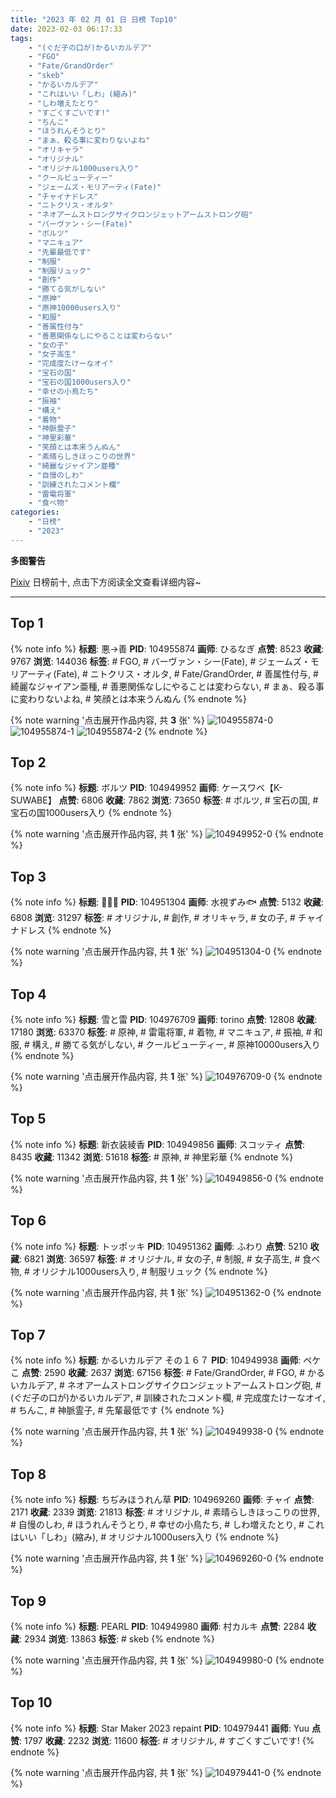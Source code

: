 ```yaml
---
title: "2023 年 02 月 01 日 日榜 Top10"
date: 2023-02-03 06:17:33
tags:
    - "(ぐだ子の口が)かるいカルデア"
    - "FGO"
    - "Fate/GrandOrder"
    - "skeb"
    - "かるいカルデア"
    - "これはいい「しわ」(縮み)"
    - "しわ増えたとり"
    - "すごくすごいです!"
    - "ちんこ"
    - "ほうれんそうとり"
    - "まぁ、殺る事に変わりないよね"
    - "オリキャラ"
    - "オリジナル"
    - "オリジナル1000users入り"
    - "クールビューティー"
    - "ジェームズ・モリアーティ(Fate)"
    - "チャイナドレス"
    - "ニトクリス・オルタ"
    - "ネオアームストロングサイクロンジェットアームストロング砲"
    - "バーヴァン・シー(Fate)"
    - "ボルツ"
    - "マニキュア"
    - "先輩最低です"
    - "制服"
    - "制服リュック"
    - "創作"
    - "勝てる気がしない"
    - "原神"
    - "原神10000users入り"
    - "和服"
    - "善属性付与"
    - "善悪関係なしにやることは変わらない"
    - "女の子"
    - "女子高生"
    - "完成度たけーなオイ"
    - "宝石の国"
    - "宝石の国1000users入り"
    - "幸せの小鳥たち"
    - "振袖"
    - "構え"
    - "着物"
    - "神脈霊子"
    - "神里彩華"
    - "笑顔とは本来うんぬん"
    - "素晴らしきほっこりの世界"
    - "綺麗なジャイアン亜種"
    - "自慢のしわ"
    - "訓練されたコメント欄"
    - "雷電将軍"
    - "食べ物"
categories:
    - "日榜"
    - "2023"
---
```


<i class="fa fa-triangle-exclamation"></i>**多图警告**<i class="fa fa-triangle-exclamation"></i>

[Pixiv](https://www.pixiv.net/) 日榜前十, 点击下方阅读全文查看详细内容~

<!-- more -->

---

## Top 1

{% note info %}
**标题**: 悪→善
**PID**: 104955874 **画师**: ひるなぎ
**点赞**: 8523 **收藏**: 9767 **浏览**: 144036
**标签**: # FGO, # バーヴァン・シー(Fate), # ジェームズ・モリアーティ(Fate), # ニトクリス・オルタ, # Fate/GrandOrder, # 善属性付与, # 綺麗なジャイアン亜種, # 善悪関係なしにやることは変わらない, # まぁ、殺る事に変わりないよね, # 笑顔とは本来うんぬん
{% endnote %}

{% note warning '点击展开作品内容, 共 **3** 张' %}
![104955874-0](https://i.pixiv.re/img-original/img/2023/01/31/06/00/03/104955874_p0.jpg)
![104955874-1](https://i.pixiv.re/img-original/img/2023/01/31/06/00/03/104955874_p1.jpg)
![104955874-2](https://i.pixiv.re/img-original/img/2023/01/31/06/00/03/104955874_p2.jpg)
{% endnote %}

## Top 2

{% note info %}
**标题**: ボルツ
**PID**: 104949952 **画师**: ケースワベ【K-SUWABE】
**点赞**: 6806 **收藏**: 7862 **浏览**: 73650
**标签**: # ボルツ, # 宝石の国, # 宝石の国1000users入り
{% endnote %}

{% note warning '点击展开作品内容, 共 **1** 张' %}
![104949952-0](https://i.pixiv.re/img-original/img/2023/01/31/00/00/52/104949952_p0.jpg)
{% endnote %}

## Top 3

{% note info %}
**标题**: 💚💜🖤
**PID**: 104951304 **画师**: 水視ずみ🐟
**点赞**: 5132 **收藏**: 6808 **浏览**: 31297
**标签**: # オリジナル, # 創作, # オリキャラ, # 女の子, # チャイナドレス
{% endnote %}

{% note warning '点击展开作品内容, 共 **1** 张' %}
![104951304-0](https://i.pixiv.re/img-original/img/2023/01/31/00/37/49/104951304_p0.png)
{% endnote %}

## Top 4

{% note info %}
**标题**: 雪と雷
**PID**: 104976709 **画师**: torino
**点赞**: 12808 **收藏**: 17180 **浏览**: 63370
**标签**: # 原神, # 雷電将軍, # 着物, # マニキュア, # 振袖, # 和服, # 構え, # 勝てる気がしない, # クールビューティー, # 原神10000users入り
{% endnote %}

{% note warning '点击展开作品内容, 共 **1** 张' %}
![104976709-0](https://i.pixiv.re/img-original/img/2023/02/01/00/00/41/104976709_p0.jpg)
{% endnote %}

## Top 5

{% note info %}
**标题**: 新衣装綾香
**PID**: 104949856 **画师**: スコッティ
**点赞**: 8435 **收藏**: 11342 **浏览**: 51618
**标签**: # 原神, # 神里彩華
{% endnote %}

{% note warning '点击展开作品内容, 共 **1** 张' %}
![104949856-0](https://i.pixiv.re/img-original/img/2023/01/31/00/00/21/104949856_p0.jpg)
{% endnote %}

## Top 6

{% note info %}
**标题**: トッポッキ
**PID**: 104951362 **画师**: ふわり
**点赞**: 5210 **收藏**: 6821 **浏览**: 36597
**标签**: # オリジナル, # 女の子, # 制服, # 女子高生, # 食べ物, # オリジナル1000users入り, # 制服リュック
{% endnote %}

{% note warning '点击展开作品内容, 共 **1** 张' %}
![104951362-0](https://i.pixiv.re/img-original/img/2023/01/31/00/40/09/104951362_p0.jpg)
{% endnote %}

## Top 7

{% note info %}
**标题**: かるいカルデア その１６７
**PID**: 104949938 **画师**: ペケこ
**点赞**: 2590 **收藏**: 2637 **浏览**: 67156
**标签**: # Fate/GrandOrder, # FGO, # かるいカルデア, # ネオアームストロングサイクロンジェットアームストロング砲, # (ぐだ子の口が)かるいカルデア, # 訓練されたコメント欄, # 完成度たけーなオイ, # ちんこ, # 神脈霊子, # 先輩最低です
{% endnote %}

{% note warning '点击展开作品内容, 共 **1** 张' %}
![104949938-0](https://i.pixiv.re/img-original/img/2023/01/31/00/00/48/104949938_p0.png)
{% endnote %}

## Top 8

{% note info %}
**标题**: ちぢみほうれん草
**PID**: 104969260 **画师**: チャイ
**点赞**: 2171 **收藏**: 2339 **浏览**: 21813
**标签**: # オリジナル, # 素晴らしきほっこりの世界, # 自慢のしわ, # ほうれんそうとり, # 幸せの小鳥たち, # しわ増えたとり, # これはいい「しわ」(縮み), # オリジナル1000users入り
{% endnote %}

{% note warning '点击展开作品内容, 共 **1** 张' %}
![104969260-0](https://i.pixiv.re/img-original/img/2023/01/31/20/30/03/104969260_p0.png)
{% endnote %}

## Top 9

{% note info %}
**标题**: PEARL
**PID**: 104949980 **画师**: 村カルキ
**点赞**: 2284 **收藏**: 2934 **浏览**: 13863
**标签**: # skeb
{% endnote %}

{% note warning '点击展开作品内容, 共 **1** 张' %}
![104949980-0](https://i.pixiv.re/img-original/img/2023/01/31/00/01/05/104949980_p0.jpg)
{% endnote %}

## Top 10

{% note info %}
**标题**: Star Maker 2023 repaint
**PID**: 104979441 **画师**: Yuu
**点赞**: 1797 **收藏**: 2232 **浏览**: 11600
**标签**: # オリジナル, # すごくすごいです!
{% endnote %}

{% note warning '点击展开作品内容, 共 **1** 张' %}
![104979441-0](https://i.pixiv.re/img-original/img/2023/02/01/01/26/02/104979441_p0.jpg)
{% endnote %}
